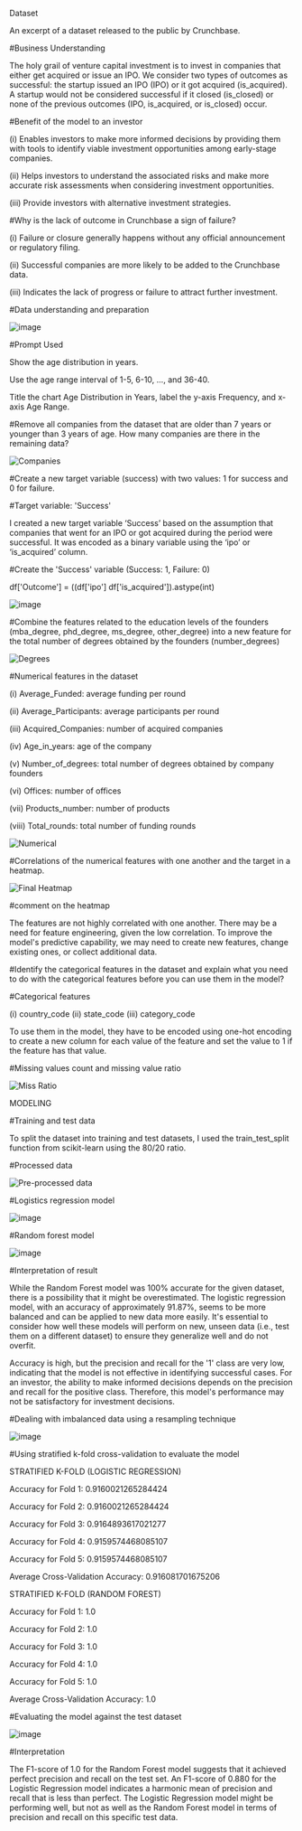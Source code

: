 Dataset

An excerpt of a dataset released to the public by Crunchbase.

#Business Understanding

The holy grail of venture capital investment is to invest in companies that either get acquired or issue an IPO. We consider 
two types of outcomes as successful: the startup issued an IPO (IPO) or it got acquired (is_acquired). A startup would not be 
considered successful if it closed (is_closed) or none of the previous outcomes (IPO, is_acquired, or is_closed) occur.

#Benefit of the model to an investor

(i) Enables investors to make more informed decisions by providing them with tools to identify viable investment opportunities among early-stage companies.

(ii) Helps investors to understand the associated risks and make more accurate risk assessments when considering investment opportunities.

(iii) Provide investors with alternative investment strategies.

#Why is the lack of outcome in Crunchbase a sign of failure?

(i) Failure or closure generally happens without any official announcement or regulatory filing.

(ii) Successful companies are more likely to be added to the Crunchbase data.

(iii) Indicates the lack of progress or failure to attract further investment.

#Data understanding and preparation

![image](https://github.com/abibatoki/Classification-Model/assets/149620766/f511b3d4-83de-4fc9-ba7b-30ee84946eaf)

#Prompt Used

Show the age distribution in  years.

Use the age range interval of 1-5, 6-10, ..., and 36-40.

Title the chart Age Distribution in Years, label the y-axis Frequency, and x-axis Age Range.


#Remove all companies from the dataset that are older than 7 years or younger than 3 years of age. How many companies are there in the remaining data?

![Companies](https://github.com/abibatoki/Classification-Model/assets/149620766/72e21bbc-66f2-4f79-93a9-bed7e501e026)

#Create a new target variable (success) with two values: 1 for success and 0 for failure.

#Target variable: 'Success'

I created a new target variable ‘Success’ based on the assumption that companies that went for an IPO or got acquired during the period were successful.
It was encoded as a binary variable using the ‘ipo’ or ‘is_acquired’ column.

#Create the 'Success' variable (Success: 1, Failure: 0)

df['Outcome'] = ((df['ipo'] df['is_acquired']).astype(int)

![image](https://github.com/abibatoki/Classification-Model/assets/149620766/a471abbe-5c59-4c52-a977-ca7f58aaca04)

#Combine the features related to the education levels of the founders (mba_degree, phd_degree, ms_degree, other_degree) 
into a new feature for the total number of degrees obtained by the founders (number_degrees)

![Degrees](https://github.com/abibatoki/Classification-Model/assets/149620766/d8471595-5385-45fb-a895-5506829a81f0)

#Numerical features in the dataset

(i) Average_Funded: average funding per round

(ii) Average_Participants: average participants per round

(iii) Acquired_Companies: number of acquired companies

(iv) Age_in_years: age of the company

(v) Number_of_degrees: total number of degrees obtained by company founders

(vi) Offices: number of offices

(vii) Products_number: number of products

(viii) Total_rounds: total number of funding rounds

![Numerical](https://github.com/abibatoki/Classification-Model/assets/149620766/2e922bd9-684a-4797-a220-57fb27ae9cb7)

#Correlations of the numerical features with one another and the target in a heatmap.

![Final Heatmap](https://github.com/abibatoki/Classification-Model/assets/149620766/59ee52f3-ba5e-4fef-85a4-18aab1eba2b1)

#comment on the heatmap

The features are not highly correlated with one another. There may be a need for feature engineering, given the low correlation. To
improve the model's predictive capability, we may need to create new features, change existing ones, or collect additional data.

#Identify the categorical features in the dataset and explain what you need to do with the categorical features before you can use 
them in the model?

#Categorical features

(i) country_code
(ii) state_code
(iii) category_code

To use them in the model, they have to be encoded using one-hot encoding to create a new column for each value of the feature and
set the value to 1 if the feature has that value.

#Missing values count and missing value ratio

![Miss Ratio](https://github.com/abibatoki/Classification-Model/assets/149620766/3b382864-232b-4417-8317-9637e10603e6)

MODELING

#Training and test data

To split the dataset into training and test datasets, I used the train_test_split function from scikit-learn using the 80/20 ratio.

#Processed data

![Pre-processed data](https://github.com/abibatoki/Classification-Model/assets/149620766/93734c6e-9d3e-4e24-8735-76d5c503d04e)

#Logistics regression model

![image](https://github.com/abibatoki/Classification-Model/assets/149620766/5929f578-621b-4e19-b52b-b870cf3b5265)

#Random forest model

![image](https://github.com/abibatoki/Classification-Model/assets/149620766/d13f168d-a28f-468e-a1dc-16748dc43e57)

#Interpretation of result

While the Random Forest model was 100% accurate for the given dataset, there is a possibility that it might be overestimated.
The logistic regression model, with an accuracy of approximately 91.87%, seems to be more balanced and can be applied to new data more easily.
It's essential to consider how well these models will perform on new, unseen data (i.e., test them on a different dataset) to ensure they generalize well and
do not overfit.

Accuracy is high, but the precision and recall for the '1' class are very low, indicating that the model is not effective in identifying successful cases.
For an investor, the ability to make informed decisions depends on the precision and recall for the positive class. Therefore, this model's performance may not be satisfactory for investment decisions.

#Dealing with imbalanced data using a resampling technique

![image](https://github.com/abibatoki/Classification-Model/assets/149620766/6e5aab0e-62ad-4080-8f21-4e14a93f12c6)

#Using stratified k-fold cross-validation to evaluate the model

STRATIFIED K-FOLD (LOGISTIC REGRESSION)

Accuracy for Fold 1: 0.9160021265284424

Accuracy for Fold 2: 0.9160021265284424

Accuracy for Fold 3: 0.9164893617021277

Accuracy for Fold 4: 0.9159574468085107

Accuracy for Fold 5: 0.9159574468085107

Average Cross-Validation Accuracy: 0.916081701675206

STRATIFIED K-FOLD (RANDOM FOREST)

Accuracy for Fold 1: 1.0

Accuracy for Fold 2: 1.0

Accuracy for Fold 3: 1.0

Accuracy for Fold 4: 1.0

Accuracy for Fold 5: 1.0

Average Cross-Validation Accuracy: 1.0

#Evaluating the model against the test dataset

![image](https://github.com/abibatoki/Classification-Model/assets/149620766/aee73e2e-f724-4414-a79d-5f2983fa1dc5)

#Interpretation

The F1-score of 1.0 for the Random Forest model suggests that it achieved perfect precision and recall on the test set.
An F1-score of 0.880 for the Logistic Regression model indicates a harmonic mean of precision and recall that is less than perfect. The Logistic Regression model might be performing well, but not as well as the Random Forest model in terms of precision and recall on this specific test data.












